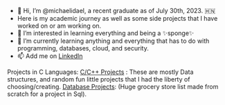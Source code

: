 - 👋 Hi, I’m @michaelidael, a recent graduate as of July 30th, 2023. :honduras:
- Here is my academic journey as well as some side projects that I have worked on or am working on. 
- 👀 I’m interested in learning everything and being a ✨sponge✨ 
- 🌱 I’m currently learning anything and everything that has to do with programming, databases, cloud, and security. 
- 📫 Add me on [LinkedIn](https://www.linkedin.com/in/michaelisoto/)

Projects in C Languages:
[C/C++ Projects](https://github.com/michaelidael/C-Projects) : These are mostly Data structures, and random fun little projects that I had the liberty of choosing/creating. 
[Database Projects](https://github.com/michaelidael/GroceryStoreDatabase/): (Huge grocery store list made from scratch for a project in Sql). 

<!---
michaelidael/michaelidael is a ✨ special ✨ repository because its `README.md` (this file) appears on your GitHub profile.
You can click the Preview link to take a look at your changes.
--->
